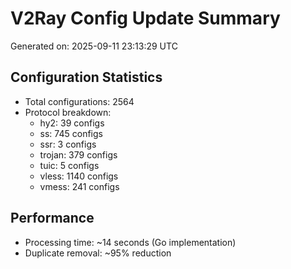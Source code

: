 # V2Ray Config Update Summary
Generated on: 2025-09-11 23:13:29 UTC

## Configuration Statistics
- Total configurations: 2564
- Protocol breakdown:
  - hy2: 39 configs
  - ss: 745 configs
  - ssr: 3 configs
  - trojan: 379 configs
  - tuic: 5 configs
  - vless: 1140 configs
  - vmess: 241 configs

## Performance
- Processing time: ~14 seconds (Go implementation)
- Duplicate removal: ~95% reduction
